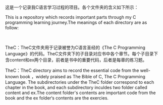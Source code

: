 这是一个记录我C语言学习过程的项目。各个文件夹的含义如下所示：

This is a repository which records important parts through my C programming learning journey.The meanings of each directory are as follow:

 <br>

TheC：TheC文件夹用于记录被誉为C语言圣经的《The C Programming Language》的代码。TheC文件夹下的子目录对应书中各个章节。每个子目录下含content和ex两个目录，前者是书中的重要代码，后者是每章的练习题。

TheC：TheC directory aims to record the essential code from the well-known book ，widely praised as  The  Bible of  C,  The C Programming Language. The subdirectories under the TheC folder correspond to each chapter in the book, and each  subdirectory inculdes two folder called content and ex.The content folder's contents are important code from the book  and the ex folder‘s contents are the exercies.

<br>



